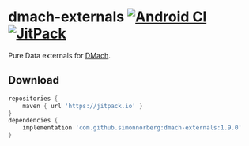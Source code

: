 # dmach-externals [![Android CI](https://github.com/simonnorberg/dmach-externals/workflows/Android%20CI/badge.svg)](https://github.com/simonnorberg/dmach-externals/actions) [![JitPack](https://jitpack.io/v/simonnorberg/dmach-externals.svg)](https://jitpack.io/#simonnorberg/dmach-externals)

Pure Data externals for [DMach](https://github.com/simonnorberg/dmach).

## Download

```groovy
repositories {
    maven { url 'https://jitpack.io' }
}
dependencies {
    implementation 'com.github.simonnorberg:dmach-externals:1.9.0'
}
```
